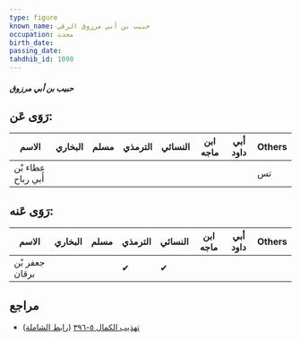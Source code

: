 ```yaml
---
type: figure
known_name: حبيب بن أبي مرزوق الرقي
occupation: محدث
birth_date:
passing_date:
tahdhib_id: 1098
---
```

##### حبيب بن أبي مرزوق

## رَوَى عَن:
| الاسم              | البخاري | مسلم | الترمذي | النسائي | ابن ماجه | أبي داود | Others |
| ------------------ | ------- | ---- | ------- | ------- | -------- | -------- | ------ |
| عطاء بْن أَبي رباح |         |      |         |         |          |          | تس     |
## رَوَى عَنه:
| الاسم          | البخاري | مسلم | الترمذي | النسائي | ابن ماجه | أبي داود | Others |
| -------------- | ------- | ---- | ------- | ------- | -------- | -------- | ------ |
| جعفر بْن برقان |         |      | ✔       | ✔       |          |          |        |
## مراجع
- [تهذيب الكمال ٥-٣٩٦](obsidian://open?vault=Tahdhib-al-Kamal&file=Figures/١٠٩٨-حبيب%20بن%20أبي%20مرزوق) ([رابط الشاملة](https://shamela.ws/book/3722/2474))
